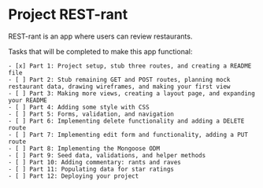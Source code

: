 # Project REST-rant

REST-rant is an app where users can review restaurants.

Tasks that will be completed to make this app functional:

    - [x] Part 1: Project setup, stub three routes, and creating a README file
    - [ ] Part 2: Stub remaining GET and POST routes, planning mock restaurant data, drawing wireframes, and making your first view
    - [ ] Part 3: Making more views, creating a layout page, and expanding your README
    - [ ] Part 4: Adding some style with CSS
    - [ ] Part 5: Forms, validation, and navigation
    - [ ] Part 6: Implementing delete functionality and adding a DELETE route
    - [ ] Part 7: Implementing edit form and functionality, adding a PUT route
    - [ ] Part 8: Implementing the Mongoose ODM
    - [ ] Part 9: Seed data, validations, and helper methods
    - [ ] Part 10: Adding commentary: rants and raves
    - [ ] Part 11: Populating data for star ratings
    - [ ] Part 12: Deploying your project